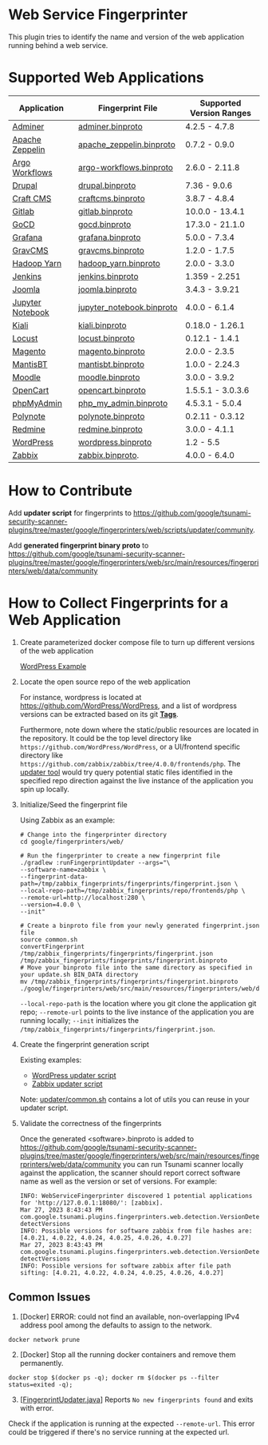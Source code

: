 # Web Service Fingerprinter

This plugin tries to identify the name and version of the web application
running behind a web service.

# Supported Web Applications

Application                                                                                  | Fingerprint File                                                                                                                                                                                   | Supported Version Ranges
-------------------------------------------------------------------------------------------- | -------------------------------------------------------------------------------------------------------------------------------------------------------------------------------------------------- | ------------------------
[Adminer](https://www.adminer.org/)                                                          | [adminer.binproto](https://github.com/google/tsunami-security-scanner-plugins/blob/master/google/fingerprinters/web/src/main/resources/fingerprinters/web/data/adminer.binproto)                   | 4.2.5 - 4.7.8
[Apache Zeppelin](https://zeppelin.apache.org/)                                              | [apache_zeppelin.binproto](https://github.com/google/tsunami-security-scanner-plugins/blob/master/google/fingerprinters/web/src/main/resources/fingerprinters/web/data/apache_zeppelin.binproto)   | 0.7.2 - 0.9.0
[Argo Workflows](https://argoproj.github.io/projects/argo)                                   | [argo-workflows.binproto](https://github.com/google/tsunami-security-scanner-plugins/blob/master/google/fingerprinters/web/src/main/resources/fingerprinters/web/data/argo-workflows.binproto)     | 2.6.0 - 2.11.8
[Drupal](https://www.drupal.org/)                                                            | [drupal.binproto](https://github.com/google/tsunami-security-scanner-plugins/blob/master/google/fingerprinters/web/src/main/resources/fingerprinters/web/data/drupal.binproto)                     | 7.36 - 9.0.6
[Craft CMS](https://craftcms.com/)                                                            | [craftcms.binproto](https://github.com/google/tsunami-security-scanner-plugins/blob/master/google/fingerprinters/web/src/main/resources/fingerprinters/web/data/craftcms.binproto)                | 3.8.7 - 4.8.4
[Gitlab](https://gitlab.com/gitlab-org/gitlab)                                               | [gitlab.binproto](https://github.com/google/tsunami-security-scanner-plugins/blob/master/google/fingerprinters/web/src/main/resources/fingerprinters/web/data/gitlab.binproto)                     | 10.0.0 - 13.4.1
[GoCD](https://www.gocd.org/)                                                                | [gocd.binproto](https://github.com/google/tsunami-security-scanner-plugins/blob/master/google/fingerprinters/web/src/main/resources/fingerprinters/web/data/gocd.binproto)                         | 17.3.0 - 21.1.0
[Grafana](https://grafana.com/)                                                              | [grafana.binproto](https://github.com/google/tsunami-security-scanner-plugins/blob/master/google/fingerprinters/web/src/main/resources/fingerprinters/web/data/grafana.binproto)                   | 5.0.0 - 7.3.4
[GravCMS](https://getgrav.org/)                                                              | [gravcms.binproto](https://github.com/google/tsunami-security-scanner-plugins/blob/master/google/fingerprinters/web/src/main/resources/fingerprinters/web/data/gravcms.binproto)                   | 1.2.0 - 1.7.5
[Hadoop Yarn](https://hadoop.apache.org/docs/current/hadoop-yarn/hadoop-yarn-site/YARN.html) | [hadoop_yarn.binproto](https://github.com/google/tsunami-security-scanner-plugins/blob/master/google/fingerprinters/web/src/main/resources/fingerprinters/web/data/hadoop_yarn.binproto)           | 2.0.0 - 3.3.0
[Jenkins](https://www.jenkins.io/)                                                           | [jenkins.binproto](https://github.com/google/tsunami-security-scanner-plugins/blob/master/google/fingerprinters/web/src/main/resources/fingerprinters/web/data/jenkins.binproto)                   | 1.359 - 2.251
[Joomla](https://www.joomla.org/)                                                            | [joomla.binproto](https://github.com/google/tsunami-security-scanner-plugins/blob/master/google/fingerprinters/web/src/main/resources/fingerprinters/web/data/joomla.binproto)                     | 3.4.3 - 3.9.21
[Jupyter Notebook](https://jupyter.org/)                                                     | [jupyter_notebook.binproto](https://github.com/google/tsunami-security-scanner-plugins/blob/master/google/fingerprinters/web/src/main/resources/fingerprinters/web/data/jupyter_notebook.binproto) | 4.0.0 - 6.1.4
[Kiali](https://kiali.io/)                                                                   | [kiali.binproto](https://github.com/google/tsunami-security-scanner-plugins/blob/master/google/fingerprinters/web/src/main/resources/fingerprinters/web/data/kiali.binproto)                       | 0.18.0 - 1.26.1
[Locust](https://locust.io/)                                                                 | [locust.binproto](https://github.com/google/tsunami-security-scanner-plugins/blob/master/google/fingerprinters/web/src/main/resources/fingerprinters/web/data/locust.binproto)                     | 0.12.1 - 1.4.1
[Magento](https://magento.com/)                                                              | [magento.binproto](https://github.com/google/tsunami-security-scanner-plugins/blob/master/google/fingerprinters/web/src/main/resources/fingerprinters/web/data/magento.binproto)                   | 2.0.0 - 2.3.5
[MantisBT](https://www.mantisbt.org/)                                                        | [mantisbt.binproto](https://github.com/google/tsunami-security-scanner-plugins/blob/master/google/fingerprinters/web/src/main/resources/fingerprinters/web/data/mantisbt.binproto)                 | 1.0.0 - 2.24.3
[Moodle](https://moodle.org/)                                                                | [moodle.binproto](https://github.com/google/tsunami-security-scanner-plugins/blob/master/google/fingerprinters/web/src/main/resources/fingerprinters/web/data/moodle.binproto)                     | 3.0.0 - 3.9.2
[OpenCart](https://www.opencart.com/)                                                        | [opencart.binproto](https://github.com/google/tsunami-security-scanner-plugins/blob/master/google/fingerprinters/web/src/main/resources/fingerprinters/web/data/opencart.binproto)                 | 1.5.5.1 - 3.0.3.6
[phpMyAdmin](https://www.phpmyadmin.net/)                                                    | [php_my_admin.binproto](https://github.com/google/tsunami-security-scanner-plugins/blob/master/google/fingerprinters/web/src/main/resources/fingerprinters/web/data/php_my_admin.binproto)         | 4.5.3.1 - 5.0.4
[Polynote](https://polynote.org/)                                                            | [polynote.binproto](https://github.com/google/tsunami-security-scanner-plugins/blob/master/google/fingerprinters/web/src/main/resources/fingerprinters/web/data/polynote.binproto)                 | 0.2.11 - 0.3.12
[Redmine](https://www.redmine.org/)                                                          | [redmine.binproto](https://github.com/google/tsunami-security-scanner-plugins/blob/master/google/fingerprinters/web/src/main/resources/fingerprinters/web/data/redmine.binproto)                   | 3.0.0 - 4.1.1
[WordPress](https://wordpress.com/)                                                          | [wordpress.binproto](https://github.com/google/tsunami-security-scanner-plugins/blob/master/google/fingerprinters/web/src/main/resources/fingerprinters/web/data/wordpress.binproto)               | 1.2 - 5.5
[Zabbix](https://www.zabbix.com/)                                                            | [zabbix.binproto](https://github.com/google/tsunami-security-scanner-plugins/blob/master/google/fingerprinters/web/src/main/resources/fingerprinters/web/data/community/zabbix.binproto).          | 4.0.0 - 6.4.0

# How to Contribute

Add **updater script** for fingerprints to https://github.com/google/tsunami-security-scanner-plugins/tree/master/google/fingerprinters/web/scripts/updater/community.

Add **generated fingerprint binary proto** to https://github.com/google/tsunami-security-scanner-plugins/tree/master/google/fingerprinters/web/src/main/resources/fingerprinters/web/data/community

# How to Collect Fingerprints for a Web Application

1.  Create parameterized docker compose file to turn up different versions of
    the web application

    [WordPress Example](https://github.com/google/tsunami-security-scanner-plugins/blob/master/google/fingerprinters/web/scripts/updater/google/wordpress/app/docker-compose.yaml#L16)

1.  Locate the open source repo of the web application

    For instance, wordpress is located at
    https://github.com/WordPress/WordPress, and a list of wordpress versions can
    be extracted based on its git
    [**Tags**](https://git-scm.com/book/en/v2/Git-Basics-Tagging).

    Furthermore, note down where the static/public resources are located in the
    repository. It could be the top level directory like
    `https://github.com/WordPress/WordPress`, or a UI/frontend specific
    directory like `https://github.com/zabbix/zabbix/tree/4.0.0/frontends/php`.
    The
    [updater tool](https://github.com/google/tsunami-security-scanner-plugins/blob/master/google/fingerprinters/web/src/main/java/com/google/tsunami/plugins/fingerprinters/web/tools/FingerprintUpdater.java)
    would try query potential static files identified in the specified repo
    direction against the live instance of the application you spin up locally.

1.  Initialize/Seed the fingerprint file

    Using Zabbix as an example:

    ```
    # Change into the fingerprinter directory
    cd google/fingerprinters/web/

    # Run the fingerprinter to create a new fingerprint file
    ./gradlew :runFingerprintUpdater --args="\
    --software-name=zabbix \
    --fingerprint-data-path=/tmp/zabbix_fingerprints/fingerprints/fingerprint.json \
    --local-repo-path=/tmp/zabbix_fingerprints/repo/frontends/php \
    --remote-url=http://localhost:280 \
    --version=4.0.0 \
    --init"

    # Create a binproto file from your newly generated fingerprint.json file
    source common.sh
    convertFingerprint /tmp/zabbix_fingerprints/fingerprints/fingerprint.json /tmp/zabbix_fingerprints/fingerprints/fingerprint.binproto
    # Move your binproto file into the same directory as specified in your update.sh BIN_DATA directory
    mv /tmp/zabbix_fingerprints/fingerprints/fingerprint.binproto ./google/fingerprinters/web/src/main/resources/fingerprinters/web/data/google/zabbix.binproto
    ```

    `--local-repo-path` is the location where you git clone the application git
    repo; `--remote-url` points to the live instance of the application you are
    running locally; `--init` initializes the
    `/tmp/zabbix_fingerprints/fingerprints/fingerprint.json`.

1.  Create the fingerprint generation script

    Existing examples:

    *   [WordPress updater script](https://github.com/google/tsunami-security-scanner-plugins/blob/master/google/fingerprinters/web/scripts/updater/google/wordpress/update.sh)
    *   [Zabbix updater script](https://github.com/google/tsunami-security-scanner-plugins/blob/master/google/fingerprinters/web/scripts/updater/community/zabbix/update.sh)

    Note:
    [updater/common.sh](https://github.com/google/tsunami-security-scanner-plugins/blob/master/google/fingerprinters/web/scripts/updater/common.sh)
    contains a lot of utils you can reuse in your updater script.

1.  Validate the correctness of the fingerprints

    Once the generated \<software\>.binproto is added to
    https://github.com/google/tsunami-security-scanner-plugins/tree/master/google/fingerprinters/web/src/main/resources/fingerprinters/web/data/community
    you can run Tsunami scanner locally against the application, the scanner
    should report correct software name as well as the version or set of
    versions. For example:

    ```
    INFO: WebServiceFingerprinter discovered 1 potential applications for 'http://127.0.0.1:18080/': [zabbix].
    Mar 27, 2023 8:43:43 PM com.google.tsunami.plugins.fingerprinters.web.detection.VersionDetector detectVersions
    INFO: Possible versions for software zabbix from file hashes are: [4.0.21, 4.0.22, 4.0.24, 4.0.25, 4.0.26, 4.0.27]
    Mar 27, 2023 8:43:43 PM com.google.tsunami.plugins.fingerprinters.web.detection.VersionDetector detectVersions
    INFO: Possible versions for software zabbix after file path sifting: [4.0.21, 4.0.22, 4.0.24, 4.0.25, 4.0.26, 4.0.27]
    ```

## Common Issues

1. [Docker] ERROR: could not find an available, non-overlapping IPv4 address pool among the defaults to assign to the network.

  `docker network prune`

2. [Docker] Stop all the running docker containers and remove them permanently.

  `docker stop $(docker ps -q); docker rm $(docker ps --filter status=exited -q);`

3. [[FingerprintUpdater.java](https://github.com/google/tsunami-security-scanner-plugins/blob/master/google/fingerprinters/web/src/main/java/com/google/tsunami/plugins/fingerprinters/web/tools/FingerprintUpdater.java)] Reports `No new fingerprints found` and exits with error.

  Check if the application is running at the expected `--remote-url`. This error could be triggered if there's no service running at the expected url.
